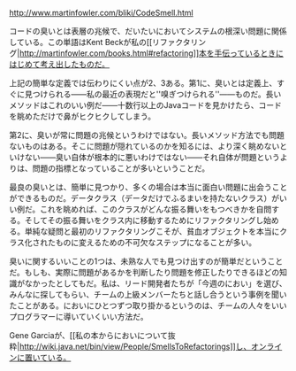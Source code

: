 http://www.martinfowler.com/bliki/CodeSmell.html

コードの臭いとは表層の兆候で、だいたいにおいてシステムの根深い問題に関係している。この単語はKent Beckが私の[[リファクタリング|http://martinfowler.com/books.html#refactoring]]本を手伝っているときにはじめて考え出したものだ。

上記の簡単な定義では伝わりにくい点が2、3ある。第1に、臭いとは定義上、すぐに見つけられる——私の最近の表現だと''嗅ぎつけられる''——ものだ。長いメソッドはこれのいい例だ——十数行以上のJavaコードを見かけたら、コードを眺めただけで鼻がヒクヒクしてしまう。

第2に、臭いが常に問題の兆候というわけではない。長いメソッド方法でも問題ないものはある。そこに問題が隠れているのかを知るには、より深く眺めないといけない——臭い自体が根本的に悪いわけではない——それ自体が問題というよりは、問題の指標となっていることが多いということだ。

最良の臭いとは、簡単に見つかり、多くの場合は本当に面白い問題に出会うことができるものだ。データクラス（データだけでふるまいを持たないクラス）がいい例だ。これを眺めれば、このクラスがどんな振る舞いをもつべきかを自問する。そしてその振る舞いをクラス内に移動するためにリファクタリングし始める。単純な疑問と最初のリファクタリングこそが、貧血オブジェクトを本当にクラス化されたものに変えるための不可欠なステップになることが多い。

臭いに関するいいことの1つは、未熟な人でも見つけ出すのが簡単だということだ。もしも、実際に問題があるかを判断したり問題を修正したりできるほどの知識がなかったとしてもだ。私は、リード開発者たちが「今週のにおい」を選び、みんなに探してもらい、チームの上級メンバーたちと話し合うという事例を聞いたことがある。においにひとつずつ取り掛かるというのは、チームの人々をいいプログラマーに導いていくいい方法だ。

Gene Garciaが、[[私の本からにおいについて抜粋|http://wiki.java.net/bin/view/People/SmellsToRefactorings]]し、オンラインに置いている。
